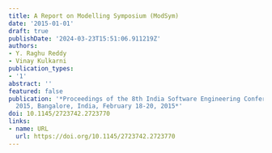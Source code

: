 ```yaml
---
title: A Report on Modelling Symposium (ModSym)
date: '2015-01-01'
draft: true
publishDate: '2024-03-23T15:51:06.911219Z'
authors:
- Y. Raghu Reddy
- Vinay Kulkarni
publication_types:
- '1'
abstract: ''
featured: false
publication: '*Proceedings of the 8th India Software Engineering Conference, ISEC
  2015, Bangalore, India, February 18-20, 2015*'
doi: 10.1145/2723742.2723770
links:
- name: URL
  url: https://doi.org/10.1145/2723742.2723770
---
```


